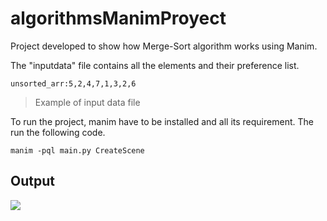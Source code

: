 # algorithmsManimProyect

Project developed to show how Merge-Sort algorithm works  using Manim.

The "inputdata" file contains all the elements and their preference list.

	unsorted_arr:5,2,4,7,1,3,2,6

>Example of input data file

To run the project, manim have to be installed and all its requirement. The run the following code.

	manim -pql main.py CreateScene

## Output

![](https://github.com/IsaiasPachecoIPN/algorithmsManimMergeSort/blob/main/Result.gif)
